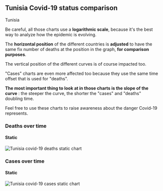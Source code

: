 ## Tunisia Covid-19 status comparison 

Tunisia



Be careful, all those charts use a **logarithmic scale**, because it's the best way to analyze how the epidemic is evolving.
 
The **horizontal position** of the different countries is **adjusted** to have the same fix number of deaths at the position in the graph, **for comparison purposes**.

The vertical position of the different curves is of course impacted too.

"Cases" charts are even more affected too because they use the same time offset that is used for "deaths".

**The most important thing to look at in those charts is the slope of the curve** : the steeper the curve, the shorter the "cases" and "deaths" doubling time.

Feel free to use these charts to raise awareness about the danger Covid-19 represents. 


 
### Deaths over time
 
#### Static
![Tunisia covid-19 deaths static chart](https://raw.githubusercontent.com/madlag/coronavirus_study/master/notebooks/graphs/2020-03-26/countries/Tunisia/2020-03-26_Tunisia_deaths.png "Tunisia covid-19 deaths static chart")   

 
### Cases over time
 
#### Static
![Tunisia covid-19 cases static chart](https://raw.githubusercontent.com/madlag/coronavirus_study/master/notebooks/graphs/2020-03-26/countries/Tunisia/2020-03-26_Tunisia_cases.png "Tunisia covid-19 cases static chart")   

